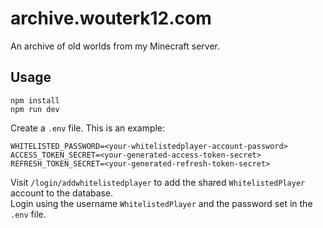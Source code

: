 # archive.wouterk12.com

An archive of old worlds from my Minecraft server.

## Usage

```
npm install
npm run dev
```

Create a `.env` file. This is an example:
```
WHITELISTED_PASSWORD=<your-whitelistedplayer-account-password>
ACCESS_TOKEN_SECRET=<your-generated-access-token-secret>
REFRESH_TOKEN_SECRET=<your-generated-refresh-token-secret>
```

Visit `/login/addwhitelistedplayer` to add the shared `WhitelistedPlayer` account to the database.  
Login using the username `WhitelistedPlayer` and the password set in the `.env` file.